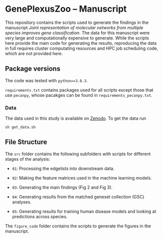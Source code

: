 # GenePlexusZoo – Manuscript
This repository contains the scripts used to generate the findings in the manuscript *Joint representation of molecular networks from multiple species improves gene classification*. The data for this manuscript were very large and computationally expensive to generate. While the scripts here provide the main code for generating the results, reproducing the data in full requires cluster computating resources and HPC job scheduling code, which are not provided here.

## Package versions

The code was tested with `python==3.8.3`.

`requirements.txt` contains packages used for all scripts except those that use `pecanpy`, whose pacakges can be found in `requirements_pecanpy.txt`.

### Data
The data used in this study is available on [Zenodo](https://zenodo.org/record/3352348/). To get the data run
```
sh get_data.sh
```

## File Structure

The `src` folder contains the following subfolders with scripts for different stages of the analysis: 

* `01`: Processing the edgelists into downstream data.

* `02`: Making the feature matrices used in the machine learning models.  

* `03`: Generating the main findings (Fig 2 and Fig 3).  

* `04`: Generating results from the matched geneset collection (GSC) analyses.  

* `05`: Generating results for training human disease models and looking at predictions across species. 

The `figure_code` folder contains the scripts to generate the figures in the manuscript.  
